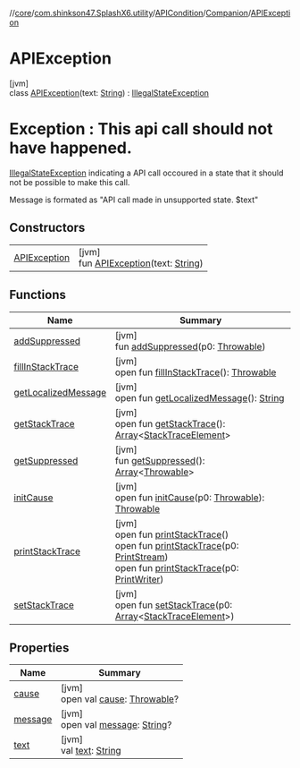 //[core](../../../../../index.md)/[com.shinkson47.SplashX6.utility](../../../index.md)/[APICondition](../../index.md)/[Companion](../index.md)/[APIException](index.md)

# APIException

[jvm]\
class [APIException](index.md)(text: [String](https://kotlinlang.org/api/latest/jvm/stdlib/kotlin/-string/index.html)) : [IllegalStateException](https://docs.oracle.com/javase/8/docs/api/java/lang/IllegalStateException.html)

# Exception : This api call should not have happened.

[IllegalStateException](https://kotlinlang.org/api/latest/jvm/stdlib/kotlin/-illegal-state-exception/index.html) indicating a API call occoured in a state that it should not be possible to make this call.

Message is formated as "API call made in unsupported state. $text"

## Constructors

| | |
|---|---|
| [APIException](-a-p-i-exception.md) | [jvm]<br>fun [APIException](-a-p-i-exception.md)(text: [String](https://kotlinlang.org/api/latest/jvm/stdlib/kotlin/-string/index.html)) |

## Functions

| Name | Summary |
|---|---|
| [addSuppressed](index.md#282858770%2FFunctions%2F971615585) | [jvm]<br>fun [addSuppressed](index.md#282858770%2FFunctions%2F971615585)(p0: [Throwable](https://kotlinlang.org/api/latest/jvm/stdlib/kotlin/-throwable/index.html)) |
| [fillInStackTrace](index.md#-1102069925%2FFunctions%2F971615585) | [jvm]<br>open fun [fillInStackTrace](index.md#-1102069925%2FFunctions%2F971615585)(): [Throwable](https://kotlinlang.org/api/latest/jvm/stdlib/kotlin/-throwable/index.html) |
| [getLocalizedMessage](index.md#1043865560%2FFunctions%2F971615585) | [jvm]<br>open fun [getLocalizedMessage](index.md#1043865560%2FFunctions%2F971615585)(): [String](https://kotlinlang.org/api/latest/jvm/stdlib/kotlin/-string/index.html) |
| [getStackTrace](index.md#2050903719%2FFunctions%2F971615585) | [jvm]<br>open fun [getStackTrace](index.md#2050903719%2FFunctions%2F971615585)(): [Array](https://kotlinlang.org/api/latest/jvm/stdlib/kotlin/-array/index.html)&lt;[StackTraceElement](https://docs.oracle.com/javase/8/docs/api/java/lang/StackTraceElement.html)&gt; |
| [getSuppressed](index.md#672492560%2FFunctions%2F971615585) | [jvm]<br>fun [getSuppressed](index.md#672492560%2FFunctions%2F971615585)(): [Array](https://kotlinlang.org/api/latest/jvm/stdlib/kotlin/-array/index.html)&lt;[Throwable](https://kotlinlang.org/api/latest/jvm/stdlib/kotlin/-throwable/index.html)&gt; |
| [initCause](index.md#-418225042%2FFunctions%2F971615585) | [jvm]<br>open fun [initCause](index.md#-418225042%2FFunctions%2F971615585)(p0: [Throwable](https://kotlinlang.org/api/latest/jvm/stdlib/kotlin/-throwable/index.html)): [Throwable](https://kotlinlang.org/api/latest/jvm/stdlib/kotlin/-throwable/index.html) |
| [printStackTrace](index.md#-1769529168%2FFunctions%2F971615585) | [jvm]<br>open fun [printStackTrace](index.md#-1769529168%2FFunctions%2F971615585)()<br>open fun [printStackTrace](index.md#1841853697%2FFunctions%2F971615585)(p0: [PrintStream](https://docs.oracle.com/javase/8/docs/api/java/io/PrintStream.html))<br>open fun [printStackTrace](index.md#1175535278%2FFunctions%2F971615585)(p0: [PrintWriter](https://docs.oracle.com/javase/8/docs/api/java/io/PrintWriter.html)) |
| [setStackTrace](index.md#2135801318%2FFunctions%2F971615585) | [jvm]<br>open fun [setStackTrace](index.md#2135801318%2FFunctions%2F971615585)(p0: [Array](https://kotlinlang.org/api/latest/jvm/stdlib/kotlin/-array/index.html)&lt;[StackTraceElement](https://docs.oracle.com/javase/8/docs/api/java/lang/StackTraceElement.html)&gt;) |

## Properties

| Name | Summary |
|---|---|
| [cause](index.md#-654012527%2FProperties%2F971615585) | [jvm]<br>open val [cause](index.md#-654012527%2FProperties%2F971615585): [Throwable](https://kotlinlang.org/api/latest/jvm/stdlib/kotlin/-throwable/index.html)? |
| [message](index.md#1824300659%2FProperties%2F971615585) | [jvm]<br>open val [message](index.md#1824300659%2FProperties%2F971615585): [String](https://kotlinlang.org/api/latest/jvm/stdlib/kotlin/-string/index.html)? |
| [text](text.md) | [jvm]<br>val [text](text.md): [String](https://kotlinlang.org/api/latest/jvm/stdlib/kotlin/-string/index.html) |
